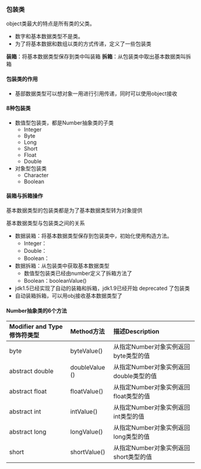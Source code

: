 ### 包装类
object类最大的特点是所有类的父类。
-   数字和基本数据类型不是类。
-   为了将基本数据和数组以类的方式传递，定义了一些包装类

**装箱**：将基本数据类型保存到类中叫装箱
**拆箱**：从包装类中取出基本数据类叫拆箱
####    包装类的作用
-   基部数据类型可以想对象一用进行引用传递，同时可以使用object接收

#### 8种包装类
-   数值型包装类，都是Number抽象类的子类
    -   Integer
    -   Byte
    -   Long
    -   Short
    -   Float
    -   Double
-   对象型包装类
    -   Character
    -   Boolean

#### 装箱与拆箱操作
基本数据类型的包装类都是为了基本数据类型转为对象提供

基本数据类型与包装类之间的关系
-   数据装箱：将基本数据类型保存到包装类中，初始化使用构造方法。
    -   Integer：
    -   Double：
    -   Boolean：
-   数据拆箱：从包装类中获取基本数据类型
    -   数值型包装类已经由number定义了拆箱方法了
    -   Boolean：booleanValue()
-   jdk1.5已经实现了自动的装箱和拆箱，jdk1.9已经开始 deprecated 了包装类
-   自动装箱拆箱，可以用obj接收基本数据类型了

#### Number抽象类的6个方法
Modifier and Type修饰符类型	|Method方法|	描述Description
:--|:--|:--
byte|   byteValue​()   |从指定Number对象实例返回byte类型的值
abstract double|    doubleValue​()  |从指定Number对象实例返回double类型的值
abstract float| floatValue​()    |从指定Number对象实例返回float类型的值
abstract int|   intValue​()    |从指定Number对象实例返回int类型的值
abstract long|  longValue​()  |从指定Number对象实例返回long类型的值
short|  shortValue​() |从指定Number对象实例返回short类型的值
